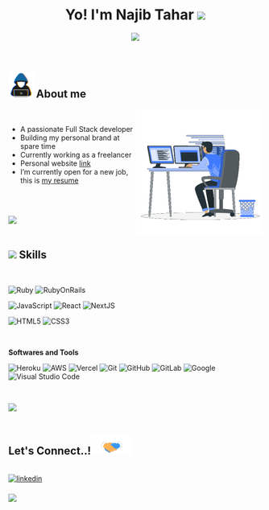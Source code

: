 <h1 align="center"><b>Yo! I'm Najib Tahar </b><img src="https://media.giphy.com/media/hvRJCLFzcasrR4ia7z/giphy.gif" width="35"></h1>

<p align="center">
  <a href="https://github.com/DenverCoder1/readme-typing-svg"><img src="https://readme-typing-svg.herokuapp.com?font=Time+New+Roman&color=cyan&size=25&center=true&vCenter=true&width=600&height=100&lines=Passionate+Full+Stack+Developer,;Master+of+Ruby+and+Javascript,;Love+to+learn+new+things,;Growing+everyday+💪"></a>
</p>

<br>

## <picture><img src = "https://github.com/0xAbdulKhalid/0xAbdulKhalid/raw/main/assets/mdImages/about_me.gif" width = 50px></picture> **About me**

<picture> <img align="right" src="https://github.com/0xAbdulKhalid/0xAbdulKhalid/raw/main/assets/mdImages/Right_Side.gif" width = 250px></picture>

<br>

- A passionate Full Stack developer
- Building my personal brand at spare time
- Currently working as a freelancer
- Personal website [link](https://najib-tahar-berrabah.com)
- I’m currently open for a new job, this is [my resume](https://drive.google.com/file/d/1ftMk2ZYr7LfRz8uaRgtO56FqtepBBIcv/view?usp=sharing)

<br><br>

<img src="https://user-images.githubusercontent.com/73097560/115834477-dbab4500-a447-11eb-908a-139a6edaec5c.gif"><br><br>

## <img src="https://media2.giphy.com/media/QssGEmpkyEOhBCb7e1/giphy.gif?cid=ecf05e47a0n3gi1bfqntqmob8g9aid1oyj2wr3ds3mg700bl&rid=giphy.gif" width ="25"><b> Skills</b>

<br>

![Ruby](https://img.shields.io/badge/Ruby-B61609.svg?style=for-the-badge&logo=Ruby&logoColor=white)
![RubyOnRails](https://img.shields.io/badge/Ruby%20On%20Rails-B61609.svg?style=for-the-badge&logo=RubyOnRails&logoColor=white)

![JavaScript](https://img.shields.io/badge/JavaScript%20-%23F7DF1E.svg?style=for-the-badge&logo=javascript&logoColor=black)
![React](https://img.shields.io/badge/React.JS-5ED9FB.svg?style=for-the-badge&logo=react&logoColor=black)
![NextJS](https://img.shields.io/badge/Next.JS-000000.svg?style=for-the-badge&logo=next.js&logoColor=white)

![HTML5](https://img.shields.io/badge/HTML%20-%23E34F26.svg?style=for-the-badge&logo=html5&logoColor=white)
![CSS3](https://img.shields.io/badge/CSS%20-%231572B6.svg?style=for-the-badge&logo=css3&logoColor=white)

<br>

**Softwares and Tools**

![Heroku](https://img.shields.io/badge/Heroku-4F3A6B.svg?style=for-the-badge&logo=heroku&logoColor=white)
![AWS](https://img.shields.io/badge/Amazon%20Web%20Services-FFFFFF.svg?style=for-the-badge&logo=amazonaws&logoColor=black)
![Vercel](https://img.shields.io/badge/vercel-%23121011.svg?style=for-the-badge&logo=vercel&logoColor=white)
![Git](https://img.shields.io/badge/git-%23F05033.svg?style=for-the-badge&logo=git&logoColor=white)
![GitHub](https://img.shields.io/badge/github-%23121011.svg?style=for-the-badge&logo=github&logoColor=white)
![GitLab](https://img.shields.io/badge/gitlab-FC6D25.svg?style=for-the-badge&logo=gitlab&logoColor=white)
![Google](https://img.shields.io/badge/google-%234285F4.svg?style=for-the-badge&logo=google&logoColor=white)
![Visual Studio Code](https://img.shields.io/badge/Visual%20Studio%20Code-0078d7.svg?style=for-the-badge&logo=visual-studio-code&logoColor=white)

<br>

<img src="https://user-images.githubusercontent.com/73097560/115834477-dbab4500-a447-11eb-908a-139a6edaec5c.gif"><br><br>

## <b> Let's Connect..!</b><img src="https://github.com/0xAbdulKhalid/0xAbdulKhalid/raw/main/assets/mdImages/handshake.gif" width ="80">

<br>

<a href="https://www.linkedin.com/in/najib-tahar-berrabah/" target="_blank">
<img src="https://img.shields.io/badge/linkedin:  najib%20tahar--berrabah-%2300acee.svg?color=405DE6&style=for-the-badge&logo=linkedin&logoColor=white" alt=linkedin style="margin-bottom: 5px;"/>
</a>

<br>
<br>

<a href="mailto:najibtaharberrabah@gmail.com" target="_blank">
<img src="https://img.shields.io/badge/gmail:  najibtaharberrabah-%23EA4335.svg?style=for-the-badge&logo=gmail&logoColor=white" t=mail style="margin-bottom: 5px;" />
</a>
